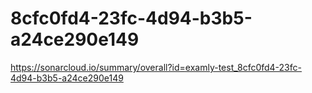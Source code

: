 # 8cfc0fd4-23fc-4d94-b3b5-a24ce290e149
https://sonarcloud.io/summary/overall?id=examly-test_8cfc0fd4-23fc-4d94-b3b5-a24ce290e149
